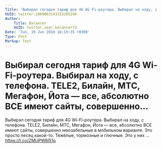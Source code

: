 ```yaml
---
Title: 'Выбирал сегодня тариф для 4G Wi-Fi-роутера. Выбирал на ходу, с телефона. TELE2, Билайн, МТС, Мегафон, Йота — все, абсолютно ВСЕ имеют сайты, совершенно…'
UUID: twitter.1009063143153205248
Author:
    Title: Balancer
    UUID: twitter.user.balancer73
Date: 'Tue, 19 Jun 2018 16:19:35 +0300'
Type: Post
Markup: Text
---
```


# Выбирал сегодня тариф для 4G Wi-Fi-роутера. Выбирал на ходу, с телефона. TELE2, Билайн, МТС, Мегафон, Йота — все, абсолютно ВСЕ имеют сайты, совершенно…

Выбирал сегодня тариф для 4G Wi-Fi-роутера. Выбирал на ходу,
с телефона. TELE2, Билайн, МТС, Мегафон, Йота — все,
абсолютно ВСЕ имеют сайты, совершенно неюзабельные в
мобильном варианте. Это просто песец какой-то. Тяжёлые,
тормозные и глючные. Это у них … https://t.co/ZMUPW6I51o